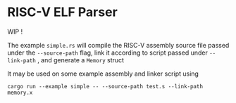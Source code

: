 # RISC-V ELF Parser

WIP !

The example ``simple.rs`` will compile the RISC-V assembly source file passed under the
`` --source-path `` flag, link it according to script passed under ``--link-path`` , and generate
a ``Memory`` struct

It may be used on some example assembly and linker script using

``` cargo run --example simple -- --source-path test.s --link-path memory.x ```